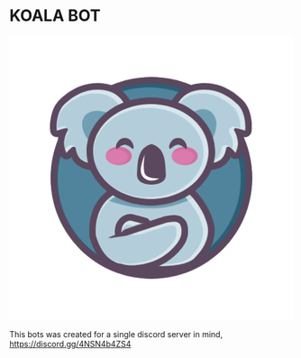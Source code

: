 # KOALA BOT

![Koala Bot Logo](./bot/src/resources/koala-bot-logo.png)

This bots was created for a single discord server in mind, 
https://discord.gg/4NSN4b4ZS4